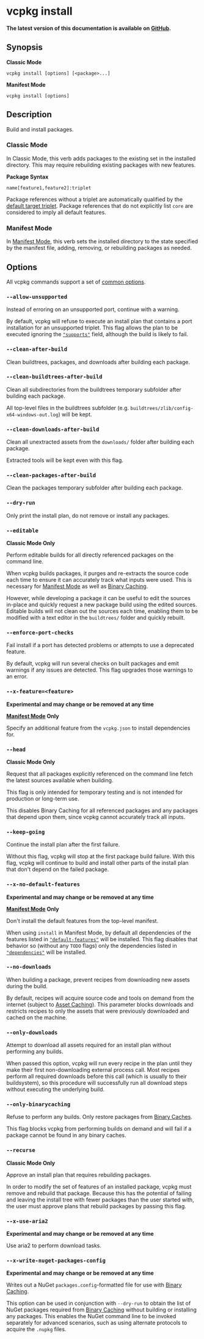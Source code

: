 # vcpkg install

**The latest version of this documentation is available on [GitHub](https://github.com/Microsoft/vcpkg/tree/master/docs/commands/install.md).**

## Synopsis

**Classic Mode**
```no-highlight
vcpkg install [options] [<package>...]
```

**Manifest Mode**
```no-highlight
vcpkg install [options]
```

## Description

Build and install packages.

### Classic Mode

In Classic Mode, this verb adds packages to the existing set in the installed directory. This may require rebuilding existing packages with new features.

**Package Syntax**
```
name[feature1,feature2]:triplet
```

Package references without a triplet are automatically qualified by the [default target triplet](common-options.md#triplet). Package references that do not explicitly list `core` are considered to imply all default features.

### Manifest Mode

In [Manifest Mode][], this verb sets the installed directory to the state specified by the manifest file, adding, removing, or rebuilding packages as needed.

## Options

All vcpkg commands support a set of [common options](common-options.md).

### `--allow-unsupported`

Instead of erroring on an unsupported port, continue with a warning.

By default, vcpkg will refuse to execute an install plan that contains a port installation for an unsupported triplet. This flag allows the plan to be executed ignoring the [`"supports"`][] field, although the build is likely to fail.

### `--clean-after-build`

Clean buildtrees, packages, and downloads after building each package.

### `--clean-buildtrees-after-build`

Clean all subdirectories from the buildtrees temporary subfolder after building each package.

All top-level files in the buildtrees subfolder (e.g. `buildtrees/zlib/config-x64-windows-out.log`) will be kept.

### `--clean-downloads-after-build`

Clean all unextracted assets from the `downloads/` folder after building each package.

Extracted tools will be kept even with this flag.

### `--clean-packages-after-build`

Clean the packages temporary subfolder after building each package.

### `--dry-run`

Only print the install plan, do not remove or install any packages.

### `--editable`

**Classic Mode Only**

Perform editable builds for all directly referenced packages on the command line.

When vcpkg builds packages, it purges and re-extracts the source code each time to ensure it can accurately track what inputs were used. This is necessary for [Manifest Mode][] as well as [Binary Caching][].

However, while developing a package it can be useful to edit the sources in-place and quickly request a new package build using the edited sources. Editable builds will not clean out the sources each time, enabling them to be modified with a text editor in the `buildtrees/` folder and quickly rebuilt.

### `--enforce-port-checks`

Fail install if a port has detected problems or attempts to use a deprecated feature.

By default, vcpkg will run several checks on built packages and emit warnings if any issues are detected. This flag upgrades those warnings to an error.

### `--x-feature=<feature>`

**Experimental and may change or be removed at any time**

**[Manifest Mode][] Only**

Specify an additional feature from the `vcpkg.json` to install dependencies for.

### `--head`

**Classic Mode Only**

Request that all packages explicitly referenced on the command line fetch the latest sources available when building.

This flag is only intended for temporary testing and is not intended for production or long-term use.

This disables Binary Caching for all referenced packages and any packages that depend upon them, since vcpkg cannot accurately track all inputs.

### `--keep-going`

Continue the install plan after the first failure.

Without this flag, vcpkg will stop at the first package build failure. With this flag, vcpkg will continue to build and install other parts of the install plan that don't depend on the failed package.

### `--x-no-default-features`

**Experimental and may change or be removed at any time**

**[Manifest Mode][] Only**

Don't install the default features from the top-level manifest.

When using `install` in Manifest Mode, by default all dependencies of the features listed in [`"default-features"`][] will be installed. This flag disables that behavior so (without any `TODO` flags) only the dependencies listed in [`"dependencies"`][] will be installed.

### `--no-downloads`

When building a package, prevent recipes from downloading new assets during the build.

By default, recipes will acquire source code and tools on demand from the internet (subject to [Asset Caching][]). This parameter blocks downloads and restricts recipes to only the assets that were previously downloaded and cached on the machine.

### `--only-downloads`

Attempt to download all assets required for an install plan without performing any builds.

When passed this option, vcpkg will run every recipe in the plan until they make their first non-downloading external process call. Most recipes perform all required downloads before this call (which is usually to their buildsystem), so this procedure will successfully run all download steps without executing the underlying build.

### `--only-binarycaching`

Refuse to perform any builds. Only restore packages from [Binary Caches][Binary Caching].

This flag blocks vcpkg from performing builds on demand and will fail if a package cannot be found in any binary caches.

### `--recurse`

**Classic Mode Only**

Approve an install plan that requires rebuilding packages.

In order to modify the set of features of an installed package, vcpkg must remove and rebuild that package. Because this has the potential of failing and leaving the install tree with fewer packages than the user started with, the user must approve plans that rebuild packages by passing this flag.

### `--x-use-aria2`

**Experimental and may change or be removed at any time**

Use aria2 to perform download tasks.

### `--x-write-nuget-packages-config`

**Experimental and may change or be removed at any time**

Writes out a NuGet `packages.config`-formatted file for use with [Binary Caching][].

This option can be used in conjunction with `--dry-run` to obtain the list of NuGet packages required from [Binary Caching][] without building or installing any packages. This enables the NuGet command line to be invoked separately for advanced scenarios, such as using alternate protocols to acquire the `.nupkg` files.

[Asset Caching]: ../users/assetcaching.md
[Binary Caching]: ../users/binarycaching.md
[Manifest Mode]: ../users/manifests.md
[`"supports"`]: ../users/manifests.md#supports
[`"default-features"`]: ../users/manifests.md#default-features
[`"dependencies"`]: ../users/manifests.md#dependencies
